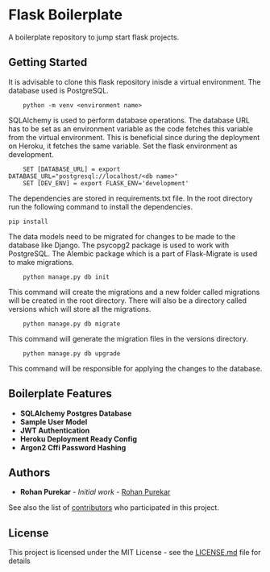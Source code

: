 # Flask Boilerplate

A boilerplate repository to jump start flask projects.

## Getting Started
It is advisable to clone this flask repository inisde a virtual environment.
The database used is PostgreSQL. 

```
    python -m venv <environment name>
```
SQLAlchemy is used to perform database operations.
The database URL has to be set as an environment variable as the code fetches this
variable from the virtual environment. This is beneficial since during the deployment 
on Heroku, it fetches the same variable. Set the flask environment as development.


```
    SET [DATABASE_URL] = export DATABASE_URL="postgresql://localhost/<db name>"
    SET [DEV_ENV] = export FLASK_ENV='development'
```
The dependencies are stored in requirements.txt file. In the root
directory run the following command to install the dependencies. 
```
pip install
```
The data models need to be migrated for changes to be made to the 
database like Django. The psycopg2 package is used to work with
PostgreSQL. The Alembic package which is a part of Flask-Migrate
 is used to make migrations.
 
 ```
     python manage.py db init
 ```
 This command will create the migrations and a new folder called
  migrations will be created in the root directory. There will 
  also be a directory called versions which will store all the
   migrations.
 
 ```
     python manage.py db migrate
 ```
This command will generate the migration files in the versions
 directory.
 
 ```
     python manage.py db upgrade
 ```
This command will be responsible for applying the changes to the
database.
## Boilerplate Features
* **SQLAlchemy Postgres Database**
* **Sample User Model**
* **JWT Authentication**
* **Heroku Deployment Ready Config**
* **Argon2 Cffi Password Hashing**

## Authors

* **Rohan Purekar** - *Initial work* - [Rohan Purekar](https://github.com/rap999a)

See also the list of [contributors](https://github.com/rap999a/flask-boiler-plate/contributors) who participated in this project.

## License

This project is licensed under the MIT License - see the [LICENSE.md](LICENSE.md) file for details


